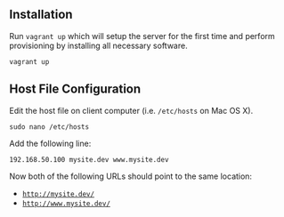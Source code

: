 ## Installation

Run `vagrant up` which will setup the server for the first time and perform provisioning by installing all necessary software.

	vagrant up

## Host File Configuration

Edit the host file on client computer (i.e. `/etc/hosts` on Mac OS X).

	sudo nano /etc/hosts

Add the following line:

	192.168.50.100 mysite.dev www.mysite.dev

Now both of the following URLs should point to the same location:

- [`http://mysite.dev/`](http://mysite.dev/)
- [`http://www.mysite.dev/`](http://www.mysite.dev/)
